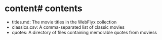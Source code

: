 # content# contents

- titles.md: The movie titles in the WebFlyx collection
- classics.csv: A comma-separated list of classic movies
- quotes: A directory of files containing memorable quotes from moviess
